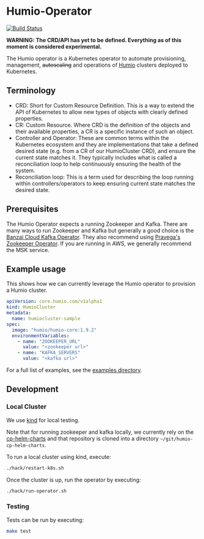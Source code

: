 # Humio-Operator

[![Build Status](https://github.com/humio/humio-operator/workflows/CI/badge.svg)](https://github.com/humio/humio-operator/actions?query=workflow%3ACI)

**WARNING: The CRD/API has yet to be defined. Everything as of this moment is considered experimental.**

The Humio operator is a Kubernetes operator to automate provisioning, management, ~~autoscaling~~ and operations of [Humio](https://humio.com) clusters deployed to Kubernetes.

## Terminology

- CRD: Short for Custom Resource Definition. This is a way to extend the API of Kubernetes to allow new types of objects with clearly defined properties.
- CR: Custom Resource. Where CRD is the definition of the objects and their available properties, a CR is a specific instance of such an object.
- Controller and Operator: These are common terms within the Kubernetes ecosystem and they are implementations that take a defined desired state (e.g. from a CR of our HumioCluster CRD), and ensure the current state matches it. They typically includes what is called a reconciliation loop to help continuously ensuring the health of the system.
- Reconciliation loop: This is a term used for describing the loop running within controllers/operators to keep ensuring current state matches the desired state.

## Prerequisites

The Humio Operator expects a running Zookeeper and Kafka. There are many ways to run Zookeeper and Kafka but generally a good choice is the [Banzai Cloud Kafka Operator](https://operatorhub.io/operator/banzaicloud-kafka-operator). They also recommend using [Pravega's Zookeeper Operator](https://github.com/pravega/zookeeper-operator). If you are running in AWS, we generally recommend the MSK service.

## Example usage

This shows how we can currently leverage the Humio operator to provision a Humio cluster.

```yaml
apiVersion: core.humio.com/v1alpha1
kind: HumioCluster
metadata:
  name: humiocluster-sample
spec:
  image: "humio/humio-core:1.9.2"
  environmentVariables:
    - name: "ZOOKEEPER_URL"
      value: "<zookeeper url>"
    - name: "KAFKA_SERVERS"
      value: "<kafka url>"
```

For a full list of examples, see the [examples directory](https://github.com/humio/humio-operator/tree/master/examples).

## Development

### Local Cluster

We use [kind](https://kind.sigs.k8s.io/) for local testing.

Note that for running zookeeper and kafka locally, we currently rely on the [cp-helm-charts](https://github.com/humio/cp-helm-charts) and that repository is cloned into a directory `~/git/humio-cp-helm-charts`.

To run a local cluster using kind, execute:

```bash
./hack/restart-k8s.sh 
```

Once the cluster is up, run the operator by executing:
```bash
./hack/run-operator.sh
```

### Testing

Tests can be run by executing:

```bash
make test
```
